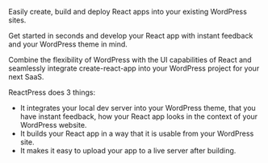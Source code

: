 Easily create, build and deploy React apps into your existing WordPress sites.

Get started in seconds and develop your React app with instant feedback and your WordPress theme in mind.

Combine the flexibility of WordPress with the UI capabilities of React and seamlessly integrate create-react-app into your WordPress project for your next SaaS.

ReactPress does 3 things:

- It integrates your local dev server into your WordPress theme, that you have instant feedback, how your React app looks in the context of your WordPress website.
- It builds your React app in a way that it is usable from your WordPress site.
- It makes it easy to upload your app to a live server after building.
